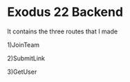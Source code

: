 # Exodus 22 Backend 


It contains the three routes that I made

1)JoinTeam

2)SubmitLink

3)GetUser
